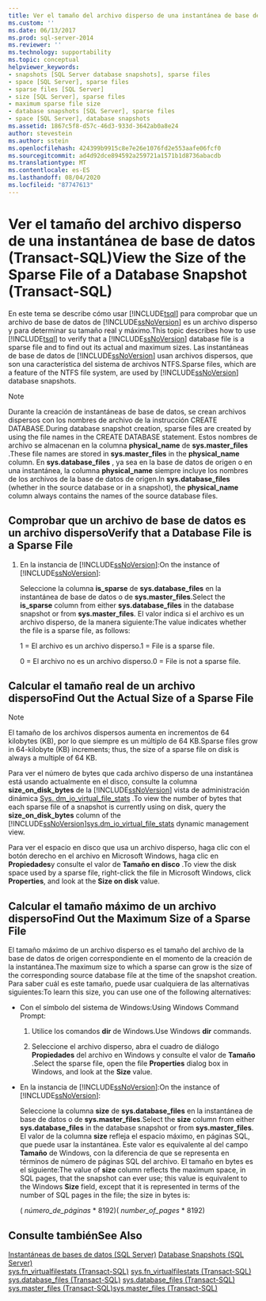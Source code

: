 ```yaml
---
title: Ver el tamaño del archivo disperso de una instantánea de base de datos (Transact-SQL) | Microsoft Docs
ms.custom: ''
ms.date: 06/13/2017
ms.prod: sql-server-2014
ms.reviewer: ''
ms.technology: supportability
ms.topic: conceptual
helpviewer_keywords:
- snapshots [SQL Server database snapshots], sparse files
- space [SQL Server], sparse files
- sparse files [SQL Server]
- size [SQL Server], sparse files
- maximum sparse file size
- database snapshots [SQL Server], sparse files
- space [SQL Server], database snapshots
ms.assetid: 1867c5f8-d57c-46d3-933d-3642ab0a8e24
author: stevestein
ms.author: sstein
ms.openlocfilehash: 424399b9915c8e7e26e1076fd2e553aafe06fcf0
ms.sourcegitcommit: ad4d92dce894592a259721a1571b1d8736abacdb
ms.translationtype: MT
ms.contentlocale: es-ES
ms.lasthandoff: 08/04/2020
ms.locfileid: "87747613"
---
```

# <a name="view-the-size-of-the-sparse-file-of-a-database-snapshot-transact-sql"></a><span data-ttu-id="79156-102">Ver el tamaño del archivo disperso de una instantánea de base de datos (Transact-SQL)</span><span class="sxs-lookup"><span data-stu-id="79156-102">View the Size of the Sparse File of a Database Snapshot (Transact-SQL)</span></span>
  <span data-ttu-id="79156-103">En este tema se describe cómo usar [!INCLUDE[tsql](../../includes/tsql-md.md)] para comprobar que un archivo de base de datos de [!INCLUDE[ssNoVersion](../../includes/ssnoversion-md.md)] es un archivo disperso y para determinar su tamaño real y máximo.</span><span class="sxs-lookup"><span data-stu-id="79156-103">This topic describes how to use [!INCLUDE[tsql](../../includes/tsql-md.md)] to verify that a [!INCLUDE[ssNoVersion](../../includes/ssnoversion-md.md)] database file is a sparse file and to find out its actual and maximum sizes.</span></span> <span data-ttu-id="79156-104">Las instantáneas de base de datos de [!INCLUDE[ssNoVersion](../../includes/ssnoversion-md.md)] usan archivos dispersos, que son una característica del sistema de archivos NTFS.</span><span class="sxs-lookup"><span data-stu-id="79156-104">Sparse files, which are a feature of the NTFS file system, are used by [!INCLUDE[ssNoVersion](../../includes/ssnoversion-md.md)] database snapshots.</span></span>  
  
> [!NOTE]  
>  <span data-ttu-id="79156-105">Durante la creación de instantáneas de base de datos, se crean archivos dispersos con los nombres de archivo de la instrucción CREATE DATABASE.</span><span class="sxs-lookup"><span data-stu-id="79156-105">During database snapshot creation, sparse files are created by using the file names in the CREATE DATABASE statement.</span></span> <span data-ttu-id="79156-106">Estos nombres de archivo se almacenan en la columna **physical_name** de **sys.master_files** .</span><span class="sxs-lookup"><span data-stu-id="79156-106">These file names are stored in **sys.master_files** in the **physical_name** column.</span></span> <span data-ttu-id="79156-107">En **sys.database_files** , ya sea en la base de datos de origen o en una instantánea, la columna **physical_name** siempre incluye los nombres de los archivos de la base de datos de origen.</span><span class="sxs-lookup"><span data-stu-id="79156-107">In **sys.database_files** (whether in the source database or in a snapshot), the **physical_name** column always contains the names of the source database files.</span></span>  
  
## <a name="verify-that-a-database-file-is-a-sparse-file"></a><span data-ttu-id="79156-108">Comprobar que un archivo de base de datos es un archivo disperso</span><span class="sxs-lookup"><span data-stu-id="79156-108">Verify that a Database File is a Sparse File</span></span>  
  
1.  <span data-ttu-id="79156-109">En la instancia de [!INCLUDE[ssNoVersion](../../includes/ssnoversion-md.md)]:</span><span class="sxs-lookup"><span data-stu-id="79156-109">On the instance of [!INCLUDE[ssNoVersion](../../includes/ssnoversion-md.md)]:</span></span>  
  
     <span data-ttu-id="79156-110">Seleccione la columna **is_sparse** de **sys.database_files** en la instantánea de base de datos o de **sys.master_files**.</span><span class="sxs-lookup"><span data-stu-id="79156-110">Select the **is_sparse** column from either **sys.database_files** in the database snapshot or from **sys.master_files**.</span></span> <span data-ttu-id="79156-111">El valor indica si el archivo es un archivo disperso, de la manera siguiente:</span><span class="sxs-lookup"><span data-stu-id="79156-111">The value indicates whether the file is a sparse file, as follows:</span></span>  
  
     <span data-ttu-id="79156-112">1 = El archivo es un archivo disperso.</span><span class="sxs-lookup"><span data-stu-id="79156-112">1 = File is a sparse file.</span></span>  
  
     <span data-ttu-id="79156-113">0 = El archivo no es un archivo disperso.</span><span class="sxs-lookup"><span data-stu-id="79156-113">0 = File is not a sparse file.</span></span>  
  
## <a name="find-out-the-actual-size-of-a-sparse-file"></a><span data-ttu-id="79156-114">Calcular el tamaño real de un archivo disperso</span><span class="sxs-lookup"><span data-stu-id="79156-114">Find Out the Actual Size of a Sparse File</span></span>  
  
> [!NOTE]  
>  <span data-ttu-id="79156-115">El tamaño de los archivos dispersos aumenta en incrementos de 64 kilobytes (KB), por lo que siempre es un múltiplo de 64 KB.</span><span class="sxs-lookup"><span data-stu-id="79156-115">Sparse files grow in 64-kilobyte (KB) increments; thus, the size of a sparse file on disk is always a multiple of 64 KB.</span></span>  
  
 <span data-ttu-id="79156-116">Para ver el número de bytes que cada archivo disperso de una instantánea está usando actualmente en el disco, consulte la columna **size_on_disk_bytes** de la [!INCLUDE[ssNoVersion](../../includes/ssnoversion-md.md)] vista de administración dinámica [Sys. dm_io_virtual_file_stats](/sql/relational-databases/system-dynamic-management-views/sys-dm-io-virtual-file-stats-transact-sql) .</span><span class="sxs-lookup"><span data-stu-id="79156-116">To view the number of bytes that each sparse file of a snapshot is currently using on disk, query the **size_on_disk_bytes** column of the [!INCLUDE[ssNoVersion](../../includes/ssnoversion-md.md)][sys.dm_io_virtual_file_stats](/sql/relational-databases/system-dynamic-management-views/sys-dm-io-virtual-file-stats-transact-sql) dynamic management view.</span></span>  
  
 <span data-ttu-id="79156-117">Para ver el espacio en disco que usa un archivo disperso, haga clic con el botón derecho en el archivo en Microsoft Windows, haga clic en **Propiedades**y consulte el valor de **Tamaño en disco** .</span><span class="sxs-lookup"><span data-stu-id="79156-117">To view the disk space used by a sparse file, right-click the file in Microsoft Windows, click **Properties**, and look at the **Size on disk** value.</span></span>  
  
## <a name="find-out-the-maximum-size-of-a-sparse-file"></a><span data-ttu-id="79156-118">Calcular el tamaño máximo de un archivo disperso</span><span class="sxs-lookup"><span data-stu-id="79156-118">Find Out the Maximum Size of a Sparse File</span></span>  
 <span data-ttu-id="79156-119">El tamaño máximo de un archivo disperso es el tamaño del archivo de la base de datos de origen correspondiente en el momento de la creación de la instantánea.</span><span class="sxs-lookup"><span data-stu-id="79156-119">The maximum size to which a sparse can grow is the size of the corresponding source database file at the time of the snapshot creation.</span></span> <span data-ttu-id="79156-120">Para saber cuál es este tamaño, puede usar cualquiera de las alternativas siguientes:</span><span class="sxs-lookup"><span data-stu-id="79156-120">To learn this size, you can use one of the following alternatives:</span></span>  
  
-   <span data-ttu-id="79156-121">Con el símbolo del sistema de Windows:</span><span class="sxs-lookup"><span data-stu-id="79156-121">Using Windows Command Prompt:</span></span>  
  
    1.  <span data-ttu-id="79156-122">Utilice los comandos **dir** de Windows.</span><span class="sxs-lookup"><span data-stu-id="79156-122">Use Windows **dir** commands.</span></span>  
  
    2.  <span data-ttu-id="79156-123">Seleccione el archivo disperso, abra el cuadro de diálogo **Propiedades** del archivo en Windows y consulte el valor de **Tamaño** .</span><span class="sxs-lookup"><span data-stu-id="79156-123">Select the sparse file, open the file **Properties** dialog box in Windows, and look at the **Size** value.</span></span>  
  
-   <span data-ttu-id="79156-124">En la instancia de [!INCLUDE[ssNoVersion](../../includes/ssnoversion-md.md)]:</span><span class="sxs-lookup"><span data-stu-id="79156-124">On the instance of [!INCLUDE[ssNoVersion](../../includes/ssnoversion-md.md)]:</span></span>  
  
     <span data-ttu-id="79156-125">Seleccione la columna **size** de **sys.database_files** en la instantánea de base de datos o de **sys.master_files**.</span><span class="sxs-lookup"><span data-stu-id="79156-125">Select the **size** column from either **sys.database_files** in the database snapshot or from **sys.master_files**.</span></span> <span data-ttu-id="79156-126">El valor de la columna **size** refleja el espacio máximo, en páginas SQL, que puede usar la instantánea. Este valor es equivalente al del campo **Tamaño** de Windows, con la diferencia de que se representa en términos de número de páginas SQL del archivo. El tamaño en bytes es el siguiente:</span><span class="sxs-lookup"><span data-stu-id="79156-126">The value of **size** column reflects the maximum space, in SQL pages, that the snapshot can ever use; this value is equivalent to the Windows **Size** field, except that it is represented in terms of the number of SQL pages in the file; the size in bytes is:</span></span>  
  
     <span data-ttu-id="79156-127">( *número_de_páginas* \* 8192)</span><span class="sxs-lookup"><span data-stu-id="79156-127">( *number_of_pages* \* 8192)</span></span>  
  
## <a name="see-also"></a><span data-ttu-id="79156-128">Consulte también</span><span class="sxs-lookup"><span data-stu-id="79156-128">See Also</span></span>  
 <span data-ttu-id="79156-129">[Instantáneas de bases de datos &#40;SQL Server&#41;](database-snapshots-sql-server.md) </span><span class="sxs-lookup"><span data-stu-id="79156-129">[Database Snapshots &#40;SQL Server&#41;](database-snapshots-sql-server.md) </span></span>  
 <span data-ttu-id="79156-130">[sys.fn_virtualfilestats &#40;Transact-SQL&#41;](/sql/relational-databases/system-functions/sys-fn-virtualfilestats-transact-sql) </span><span class="sxs-lookup"><span data-stu-id="79156-130">[sys.fn_virtualfilestats &#40;Transact-SQL&#41;](/sql/relational-databases/system-functions/sys-fn-virtualfilestats-transact-sql) </span></span>  
 <span data-ttu-id="79156-131">[sys.database_files &#40;Transact-SQL&#41;](/sql/relational-databases/system-catalog-views/sys-database-files-transact-sql) </span><span class="sxs-lookup"><span data-stu-id="79156-131">[sys.database_files &#40;Transact-SQL&#41;](/sql/relational-databases/system-catalog-views/sys-database-files-transact-sql) </span></span>  
 [<span data-ttu-id="79156-132">sys.master_files &#40;Transact-SQL&#41;</span><span class="sxs-lookup"><span data-stu-id="79156-132">sys.master_files &#40;Transact-SQL&#41;</span></span>](/sql/relational-databases/system-catalog-views/sys-master-files-transact-sql)  
  
  
